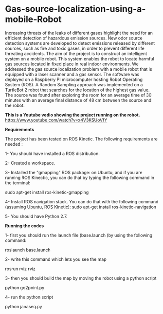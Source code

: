 # Gas-source-localization-using-a-mobile-Robot

Increasing threats of the leaks of different gases highlight the need for an efficient detection of hazardous emission sources. New odor source detection systems are developed to detect emissions released by different sources, such as fire and toxic gases, in order to prevent different life threating accidents. The aim of the project is to construct an intelligent system on a mobile robot. This system enables the robot to locate harmful gas sources located in fixed place in real indoor environments. We addressed the gas source localization problem with a mobile robot that is equipped with a laser scanner and a gas sensor. The software was deployed on a Raspberry PI microcomputer hosting Robot Operating System (ROS). A Random Sampling approach was implemented on a TurtleBot 2 robot that searches for the location of the highest gas value. The source was found after exploring the room for an average time of 30 minutes with an average final distance of 48 cm between the source and the robot.


**This is a Youtube vedio showing the project running on the  robot.**
https://www.youtube.com/watch?v=x4V3KSUoVfY



**Requirements**

The project has been tested on ROS Kinetic. The following requirements are needed :

1- You should have installed a ROS distribution.

2- Created a workspace.

3- Installed the "gmapping" ROS package: on Ubuntu, and if you are running ROS Kinectic, you can do that by typing the following command in the terminal:

sudo apt-get install ros-kinetic-gmapping

4- Install ROS navigation stack. You can do that with the following command (assuming Ubuntu, ROS Kinetic):
 sudo apt-get install ros-kinetic-navigation

5- You should have Python 2.7.


**Running the codes**

1- first you should run the launch file (base.launch )by using the following command:

roslaunch base.launch

2- write this command which lets you see the map

rosrun rviz rviz

3- then you should build the map by moving the robot using a python script

python go2point.py

4- run the python script

python janaseq.py
